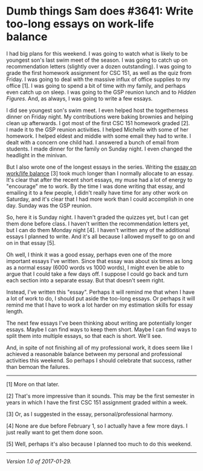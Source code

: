 Dumb things Sam does #3641: Write too-long essays on work-life balance
======================================================================

I had big plans for this weekend. I was going to watch what is likely
to be youngest son's last swim meet of the season. I was going to catch
up on recommendation letters (slightly over a dozen outstanding). I was
going to grade the first homework assignment for CSC 151, as well as
the quiz from Friday. I was going to deal with the massive influx of
office supplies to my office [1].  I was going to spend a bit of time
with my family, and perhaps even catch up on sleep. I was going to the
GSP reunion lunch and to _Hidden Figures_.  And, as always, I was going
to write a few essays.

I did see youngest son's swim meet. I even helped host the togetherness
dinner on Friday night. My contributions were baking brownies and helping
clean up afterwards. I got most of the first CSC 151 homework graded [2].  
I made it to the GSP reunion activities.  I helped Michelle with
some of her homework.  I helped eldest and middle with some email they
had to write.  I dealt with a concern one child had.  I answered a bunch
of email from students.  I made dinner for the family on Sunday night.
I even changed the headlight in the minivan.

But I also wrote one of the longest essays in the series.  Writing the
[essay on work/life balance](work-life-balance) [3] took much longer
than I normally allocate to an essay.  It's clear that after the recent
short essays, my muse had a lot of energy to "encourage" me to work.
By the time I was done writing that essay, and emailing it to a few
people, I didn't really have time for any other work on Saturday, and
it's clear that I had more work than I could accomplish in one day.
Sunday was the GSP reunion.  

So, here it is Sunday night.  I haven't graded the quizzes yet, but I
can get them done before class.  I haven't written the recommendation
letters yet, but I can do them Monday night [4].  I haven't written any
of the additional essays I planned to write.  And it's all because I
allowed myself to go on and on in that essay [5].

Oh well, I think it was a good essay, perhaps even one of the more
important essays I've written.  Since that essay was about six times as
long as a normal essay (6000 words vs 1000 words), I might even be able
to argue that I could take a few days off.  I suppose I could go back
and turn each section into a separate essay.  But that doesn't seem right.

Instead, I've written this "essay".  Perhaps it will remind me that when
I have a lot of work to do, I should put aside the too-long essays.
Or perhaps it will remind me that I have to work a lot harder on my
estimation skills for essay length.

The next few essays I've been thinking about writing are potentially longer
essays.  Maybe I can find ways to keep them short.  Maybe I can find ways
to split them into multiple essays, so that each is short.  We'll see.

And, in spite of not finishing all of my professional work, it does seem
like I achieved a reasonable balance between my personal and professional
activities this weekend.  So perhaps I should celebrate that success, rather
than bemoan the failures.

---

[1] More on that later.

[2] That's more impressive than it sounds. This may be the first semester
in years in which I have the first CSC 151 assignment graded within a week.

[3] Or, as I suggested in the essay, personal/professional harmony.

[4] None are due before February 1, so I actually have a few more days.  I
just really want to get them done soon.

[5] Well, perhaps it's also because I planned too much to do this weekend.

---

*Version 1.0 of 2017-01-29.*

